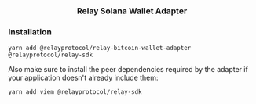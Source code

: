 <h3 align="center">Relay Solana Wallet Adapter</h3>

### Installation

```
yarn add @relayprotocol/relay-bitcoin-wallet-adapter @relayprotocol/relay-sdk
```

Also make sure to install the peer dependencies required by the adapter if your application doesn't already include them:

```
yarn add viem @relayprotocol/relay-sdk
```
